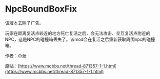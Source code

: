 # NpcBoundBoxFix
该版本去除了广告。

玩家在距离复活点较近的地方死亡复活之后，会无法攻击、交互复活点附近的NPC，这是NPC的碰撞箱丢失了。该mod会在复活之后重新获取周围npc的碰撞箱。

作者：尒沥

原贴：[https://www.mcbbs.net/thread-871357-1-1.html](https://www.mcbbs.net/thread-871357-1-1.html)
